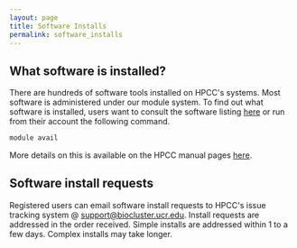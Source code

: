 ```yaml
---
layout: page
title: Software Installs
permalink: software_installs
---
```


## What software is installed?

There are hundreds of software tools installed on HPCC's systems. Most software
is administered under our module system. To find out what software is
installed, users want to consult the software listing 
[here](http://hpcc.ucr.edu/software_modules) or run from their account the following command.

```bash
module avail
```

More details on this is available on the HPCC manual pages [here](http://hpcc.ucr.edu/manuals_linux-cluster_start.html).

## Software install requests

Registered users can email software install requests to HPCC's issue tracking system @ [support@biocluster.ucr.edu](mailto:support@biocluster.ucr.edu). Install requests are addressed in the order received. Simple installs are addressed within 1 to a few days. Complex installs may take longer.
